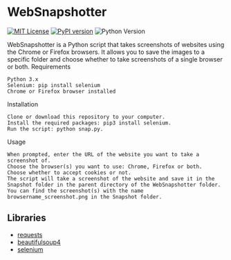 # WebSnapshotter
[![MIT License](https://img.shields.io/badge/License-MIT-green.svg)](https://choosealicense.com/licenses/mit/)
[![PyPI version](https://badge.fury.io/py/PACKAGE_NAME.svg)](https://badge.fury.io/py/PACKAGE_NAME)
![Python Version](https://img.shields.io/badge/python-3.9%20%7C%203.10-blue)

WebSnapshotter is a Python script that takes screenshots of websites using the Chrome or Firefox browsers. It allows you to save the images to a specific folder and choose whether to take screenshots of a single browser or both.
Requirements

    Python 3.x
    Selenium: pip install selenium
    Chrome or Firefox browser installed

Installation

    Clone or download this repository to your computer.
    Install the required packages: pip3 install selenium.
    Run the script: python snap.py.

Usage

    When prompted, enter the URL of the website you want to take a screenshot of.
    Choose the browser(s) you want to use: Chrome, Firefox or both.
    Choose whether to accept cookies or not.
    The script will take a screenshot of the website and save it in the Snapshot folder in the parent directory of the WebSnapshotter folder.
    You can find the screenshot(s) with the name browsername_screenshot.png in the Snapshot folder.

## Libraries

 - [requests](https://pypi.org/project/requests/)
 - [beautifulsoup4](https://pypi.org/project/beautifulsoup4/)
 - [selenium](https://selenium-python.readthedocs.io/)
